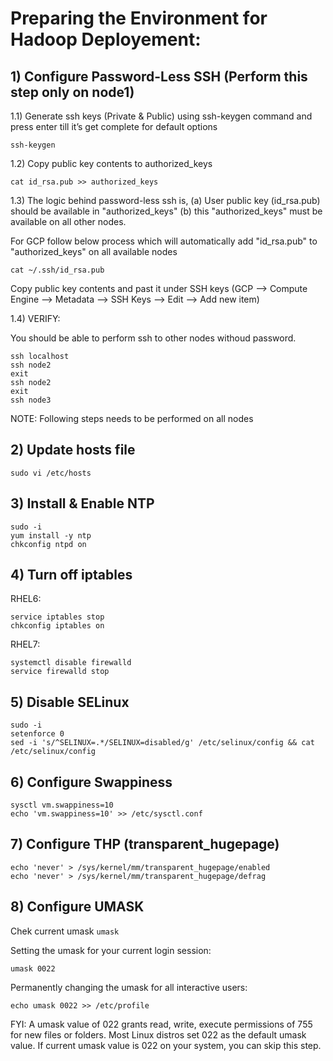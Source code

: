 # Preparing the Environment for Hadoop Deployement:

## 1) Configure Password-Less SSH (Perform this step only on node1)

  1.1) Generate ssh keys (Private & Public) using ssh-keygen command and press enter till it’s get complete for
default options

`ssh-keygen `

  1.2) Copy public key contents to authorized_keys

`cat id_rsa.pub >> authorized_keys `

  1.3) The logic behind password-less ssh is, (a) User public key (id_rsa.pub) should be available in "authorized_keys" (b) this "authorized_keys" must be available on all other nodes. 

For GCP follow below process which will automatically add "id_rsa.pub" to "authorized_keys" on all available nodes

`cat ~/.ssh/id_rsa.pub`

Copy public key contents and past it under SSH keys (GCP --> Compute Engine --> Metadata --> SSH Keys --> Edit --> Add new item)

  1.4) VERIFY:

You should be able to perform ssh to other nodes withoud password.

```
ssh localhost
ssh node2
exit
ssh node2
exit
ssh node3
```

NOTE: Following steps needs to be performed on all nodes

## 2) Update hosts file

`sudo vi /etc/hosts`

## 3) Install & Enable NTP

```
sudo -i
yum install -y ntp
chkconfig ntpd on
```

## 4) Turn off iptables
RHEL6:

```
service iptables stop
chkconfig iptables on
```

RHEL7:

```
systemctl disable firewalld
service firewalld stop
```


## 5) Disable SELinux
```
sudo -i
setenforce 0
sed -i 's/^SELINUX=.*/SELINUX=disabled/g' /etc/selinux/config && cat /etc/selinux/config
```

## 6) Configure Swappiness
```
sysctl vm.swappiness=10
echo 'vm.swappiness=10' >> /etc/sysctl.conf
```

## 7) Configure THP (transparent_hugepage)

```
echo 'never' > /sys/kernel/mm/transparent_hugepage/enabled
echo 'never' > /sys/kernel/mm/transparent_hugepage/defrag
```
## 8) Configure UMASK
Chek current umask
`umask`

Setting the umask for your current login session:

`umask 0022`

Permanently changing the umask for all interactive users:

`echo umask 0022 >> /etc/profile`

FYI:
A umask value of 022 grants read, write, execute permissions of 755 for new files or folders. Most Linux distros set 022 as the default umask value. If current umask value is 022 on your system, you can skip this step.
